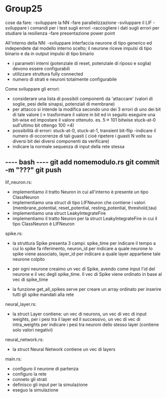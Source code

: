 # Group25
cose da fare:
-sviluppare la NN
-fare parallelizzazione
-sviluppare il LIF
-sviluppare i comandi per i test sugli errori
-raccogliere i dati sugli errori per studiare la resilienza
-fare presentazione power point

All'interno della NN:
-sviluppare interfaccia neurone di tipo generico ed independete dal modello interno scelto; il neurone riceve impulsi di tipo binario e da in output impulsi di tipo binario
- i parametri interni (potenziale di reset, potenziale di riposo e soglia) devono essere configurabili
- utilizzare struttura fully connected
- numero di strati e neuroni totalmente configurabile


Come sviluppare gli errori:
- considerare una lista di possibili componenti da 'attaccare' (valori di soglie, pesi delle sinapsi, potenziali di membrane)
- per attacco si intende la modifica secondo uno dei 3 errori di uno dei bit di tale valore (-> trasformare il valore in bit ed in seguito eseguire una bit-wise ed impostare il valore ottenuto. es. 5-> 101 bitwise stuck-at-0 sull'ultimo bit ottengo 100 =4)
- possibilità di errori: stuck-at-0, stuck-at-1, transient bit-flip
-indicare il numero di occorrenze di tali guasti ( cioè ripetere i guasti N volte su diversi bit dei diversi componenti da verificare)
- indicare la normale sequenza di input della rete stessa

---- bash ----
git add nomemodulo.rs
git commit -m "???"
git push
---------------



lif_neuron.rs:
- implementiamo il tratto Neuron in cui all'interno è presente un tipo ClassNeuron
- implementiamo una struct di tipo LIFNeuron che contiene i valori (membrane_potential, reset_potential, resting_potential, threshold,tau)
- implementiamo una struct LeakyIntegrateFire
- implementiamo il tratto Neuron per la struct LeakyIntegrateFire in cui il tipo ClassNeuron è LIFNeuron


spike.rs:
- la struttura Spike presenta 3 campi: spike_time per indicare il tempo a cui lo spike fa riferimento, neuron_id per indicare a quale neurone lo spike viene associato, layer_id per indicare a quale layer appartiene tale neurone colpito

- per ogni neurone creaimo un vec di Spike, avendo come input l'id del neurone e il vec degli spike_time. Il vec di Spike viene ordinato in base al vec di spike_time

- la funzione get_all_spikes serve per creare un array ordinato per inserire tutti gli spike mandati alla rete


neural_layer.rs:
- la struct Layer contiene: un vec di neurons, un vec di vec di input weights, per i pesi tra il layer ed il successivo, un vec di vec di intra_weights per indicare i pesi tra neuroni dello stesso layer (contiene solo valori negativi)


neural_network.rs:
- la struct Neural Network contiene un vec di layers

main.rs:
- configuro il neurone di partenza
- configuro la rete
- conneto gli strati
- definisco gli input per la simulazione
- eseguo la simulazione
